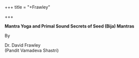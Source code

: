 +++
title = "+Frawley"

+++

**Mantra Yoga and Primal Sound Secrets of Seed (Bija) Mantras**

By

Dr. David Frawley  
\(Pandit Vamadeva Shastri\)

